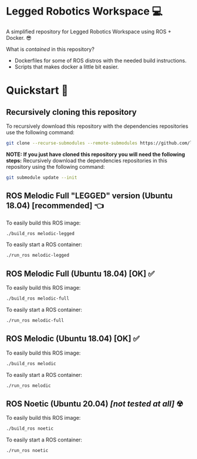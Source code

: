 # Legged Robotics Workspace 💻

A simplified repository for Legged Robotics Workspace using ROS + Docker. 😎

What is *contained* in this repository?
* Dockerfiles for some of ROS distros with the needed build instructions.
* Scripts that makes docker a little bit easier.


# Quickstart 🚀

## Recursively cloning this repository
To recursively download this repository with the dependencies repositories use the following command:
```bash
git clone --recurse-submodules --remote-submodules https://github.com/lomcin/legged_ws.git
```

**NOTE: If you just have cloned this repository you will need the following steps:**
Recursively download the dependencies repositories in this repository using the following command:

```bash
git submodule update --init
```

## ROS Melodic Full "LEGGED" version (Ubuntu 18.04) [recommended] 👈
To easily build this ROS image:
```bash
./build_ros melodic-legged
```

To easily start a ROS container:
```bash
./run_ros melodic-legged
```

## ROS Melodic Full (Ubuntu 18.04) [OK] ✅
To easily build this ROS image:
```bash
./build_ros melodic-full
```

To easily start a ROS container:
```bash
./run_ros melodic-full
```

## ROS Melodic (Ubuntu 18.04) [OK] ✅
To easily build this ROS image:
```bash
./build_ros melodic
```

To easily start a ROS container:
```bash
./run_ros melodic
```

## ROS Noetic (Ubuntu 20.04) *[not tested at all]* ☢
To easily build this ROS image:
```bash
./build_ros noetic
```

To easily start a ROS container:
```bash
./run_ros noetic
```